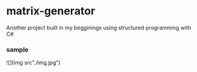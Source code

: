 # matrix-generator

Another project built in my begginings using structured programming with C#

### sample
![](img src"./img.jpg")

